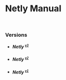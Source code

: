 # Netly Manual

<br>

### Versions
- ##### Netly <sup>[``v3``](/manual/v3/index.html)</sup>
- ##### Netly <sup>[``v2``](/manual/v2/index.html)</sup>
- ##### Netly <sup>[``v1``](/manual/v1/index.html)</sup>